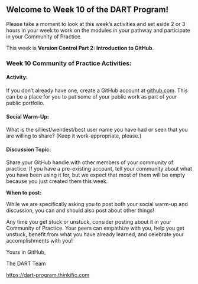 ## **Welcome to Week 10 of the DART Program!**

Please take a moment to look at this week’s activities and set aside 2 or 3 hours in your week to work on the modules in your pathway and participate in your Community of Practice. 

This week is **Version Control Part 2: Introduction to GitHub**.

### **Week 10 Community of Practice Activities:**

#### **Activity:** 
If you don’t already have one, create a GitHub account at [github.com](github.com). This can be a place for you to put some of your public work as part of your public portfolio. 

#### **Social Warm-Up:** 
What is the silliest/weirdest/best user name you have had or seen that you are willing to share? (Keep it work-appropriate, please.)

#### **Discussion Topic:** 
Share your GitHub handle with other members of your community of practice. If you have a pre-existing account, tell your community about what you have been using it for, but we expect that most of them will be empty because you just created them this week.


**When to post:**

While we are specifically asking you to post both your social warm-up and discussion, you can and should also post about other things!

Any time you get stuck or unstuck, consider posting about it in your Community of Practice. Your peers can empathize with you, help you get unstuck, benefit from what you have already learned, and celebrate your accomplishments with you!

 Yours in GitHub, 

The DART Team

https://dart-program.thinkific.com
